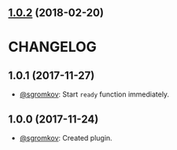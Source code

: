 <a name="1.0.2"></a>
## [1.0.2](https://github.com/sgromkov/videojs-sbtracking/compare/v1.0.1...v1.0.2) (2018-02-20)

# CHANGELOG

## 1.0.1 (2017-11-27)
* [@sgromkov](https://github.com/sgromkov/): Start `ready` function immediately.

## 1.0.0 (2017-11-24)
* [@sgromkov](https://github.com/sgromkov/): Created plugin.
